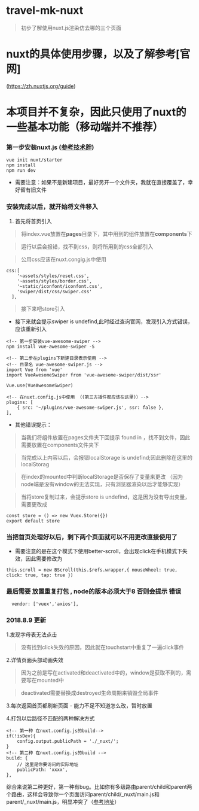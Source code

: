 # travel-mk-nuxt
> 初步了解使用nuxt.js渲染仿去哪的三个页面

# nuxt的具体使用步骤，以及了解参考[官网]
(https://zh.nuxtjs.org/guide)

# 本项目并不复杂，因此只使用了nuxt的一些基本功能（移动端并不推荐）

### 第一步安装nuxt.js ([参考技术胖](http://jspang.com/2018/02/26/nuxt/))
```
vue init nuxt/starter
npm install
npm run dev
```
* 需要注意：如果不是新建项目，最好另开一个文件夹，我就在直接覆盖了，幸好留有旧文件

### 安装完成以后，就开始将文件移入
1. 首先将首页引入
> 将index.vue放置在**pages**目录下，其中用到的组件放置在**components**下

> 运行以后会报错，找不到css，则将所用到的css全部引入

> 公用css应该在nuxt.congig.js中使用
```
css:[
    '~assets/styles/reset.css',
    '~assets/styles/border.css',
    '~static/iconfont/iconfont.css',
    'swiper/dist/css/swiper.css'
  ],
```
> 接下来吧store引入
* 接下来就会提示swiper is undefind,此时经过查询官网，发现引入方式错误，应该重新引入
```
<!-- 第一步安装vue-awesome-swiper -->
npm install vue-awesome-swiper -S

<!-- 第二步在plugins下新建目录表示使用 -->
<!-- 目录名 vue-awesome-swiper.js -->
import Vue from 'vue'
import VueAwesomeSwiper from 'vue-awesome-swiper/dist/ssr'

Vue.use(VueAwesomeSwiper)

<!-- 在nuxt.config.js中使用 （(第三方插件都应该在这里)）-->
plugins: [
    { src: '~/plugins/vue-awesome-swiper.js', ssr: false },
],
```
* 其他错误提示： 
> 当我们将组件放置在pages文件夹下回提示 found in ，找不到文件，因此需要放置在components文件夹下

> 当完成以上内容以后，会报错localStorage is undefind;因此删除在这里的localStorag

> 在index的mounted中判断localStorage是否保存了变量来更改 （因为node端是没有window的无法实现，只有浏览器渲染以后才能够实现）

> 当将store复制过来，会提示store is undefind，这是因为没有导出变量，需要更改成
```
const store = () => new Vuex.Store({})
export default store
```

### 当把首页处理好以后，剩下两个页面就可以不用更改直接使用了
* 需要注意的是在这个模式下使用better-scroll，会出现click在手机模式下失效，因此需要修改为
```
this.scroll = new BScroll(this.$refs.wrapper,{ mouseWheel: true, click: true, tap: true })
```

### 最后需要 放置重复打包 , node的版本必须大于8 否则会提示 错误
```
  vendor: ['vuex','axios'],
```


### 2018.8.9 更新
1.发现字母表无法点击
> 没有找到click失效的原因，因此就在touchstart中重复了一遍click事件

2.详情页面头部动画失效
> 因为之前是写在activated和deactivated中的，window是获取不到的，需要写在mounted中

> deactivated需要替换成destroyed生命周期来销毁全局事件

3.每次返回首页都刷新页面 - 能力不足不知道怎么改，暂时放置

4.打包以后路径不匹配的两种解决方式
```
<!-- 第一种 在nuxt.config.js的build-->
if(!isDev){
    config.output.publicPath = './_nuxt/';
}
<!-- 第二种 在nuxt.config.js的build -->
build: {
    // 这里是你要访问的实际地址
    publicPath: 'xxxx',
},
```
综合来说第二种更好，第一种有bug。比如你有多级路由parent/child和parent两个路由，这样会导致你一个页面访问parent/child/_nuxt/main.js和parent/_nuxt/main.js，明显冲突了（[参考地址](https://segmentfault.com/q/1010000015267907)）